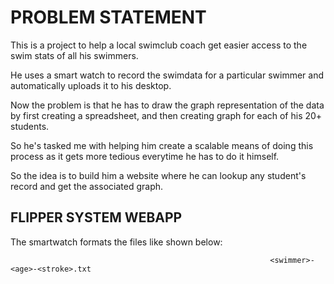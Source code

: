 #  PROBLEM STATEMENT 

This is a project to help a local swimclub coach get easier access to the swim stats of all his swimmers.


He uses a smart watch to record the swimdata for a particular swimmer and automatically uploads it to his desktop.


Now the problem is that he has to draw the graph representation of the data by first creating a spreadsheet, and then creating  graph for each of his 20+ students.

So he's tasked me with helping him create a scalable means of doing this process as it gets more tedious everytime he has to do it himself.

So the idea is to build him a website where he can lookup any student's record and get the associated graph.


##                                                               FLIPPER SYSTEM WEBAPP 


The smartwatch formats the files like shown below:

                                                              <swimmer>-<age>-<stroke>.txt





                          


